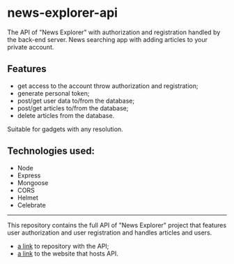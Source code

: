 # news-explorer-api

The API of "News Explorer" with authorization and registration handled by the back-end server.
News searching app with adding articles to your private account.

## Features

* get access to the account throw authorization and registration;
* generate personal token;
* post/get user data to/from the database;
* post/get articles to/from the database;
* delete articles from the database.

Suitable for gadgets with any resolution.

## Technologies used:

* Node
* Express
* Mongoose
* CORS
* Helmet
* Celebrate
___
This repository contains the full API of "News Explorer" project that features user authorization and user registration and handles articles and users.
* [a link](https://github.com/inndi/news-explorer-api.git)  to repository with the API;
* [a link](https://news-explorer-innaspivakova.students.nomoredomainssbs.ru) to the website that hosts API.
